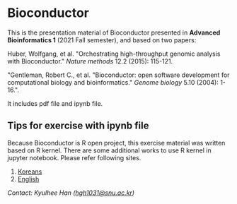 # Bioconductor

This is the presentation material of Bioconductor presented in **Advanced Bioinformatics 1** (2021 Fall semester), and based on two papers: 

Huber, Wolfgang, et al. "Orchestrating high-throughput genomic analysis with Bioconductor." *Nature methods* 12.2 (2015): 115-121.

"Gentleman, Robert C., et al. "Bioconductor: open software development for computational biology and bioinformatics." *Genome biology* 5.10 (2004): 1-16.".


It includes pdf file and ipynb file. 

## Tips for exercise with ipynb file

Because Bioconductor is R open project, this exercise material was written based on R kernel. There are some additional works to use R kernel in jupyter notebook. Please refer following sites.

1) [Koreans](https://yahwang.github.io/posts/27)
2) [English](https://dzone.com/articles/using-r-on-jupyternbspnotebook)

*Contact: Kyulhee Han (hgh1031@snu.ac.kr)*